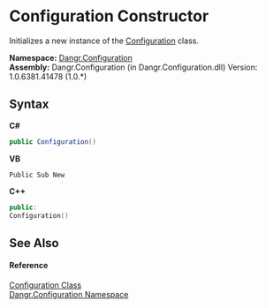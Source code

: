 # Configuration Constructor 
 

Initializes a new instance of the <a href="T_Dangr_Configuration_Configuration">Configuration</a> class.

**Namespace:**&nbsp;<a href="N_Dangr_Configuration">Dangr.Configuration</a><br />**Assembly:**&nbsp;Dangr.Configuration (in Dangr.Configuration.dll) Version: 1.0.6381.41478 (1.0.*)

## Syntax

**C#**<br />
``` C#
public Configuration()
```

**VB**<br />
``` VB
Public Sub New
```

**C++**<br />
``` C++
public:
Configuration()
```


## See Also


#### Reference
<a href="T_Dangr_Configuration_Configuration">Configuration Class</a><br /><a href="N_Dangr_Configuration">Dangr.Configuration Namespace</a><br />